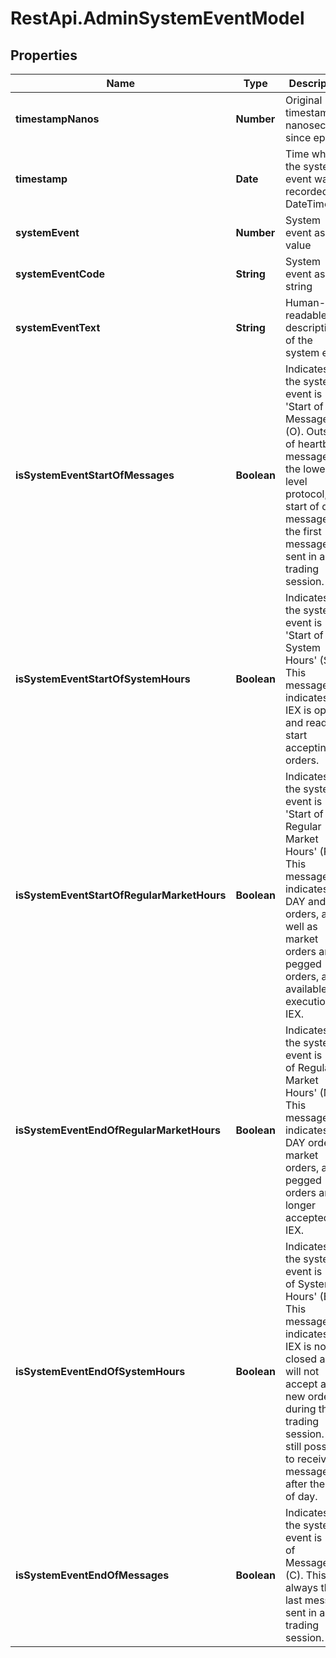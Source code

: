 # RestApi.AdminSystemEventModel

## Properties

Name | Type | Description | Notes
------------ | ------------- | ------------- | -------------
**timestampNanos** | **Number** | Original timestamp in nanoseconds since epoch | [optional] 
**timestamp** | **Date** | Time when the system event was recorded as DateTime | [optional] 
**systemEvent** | **Number** | System event as byte value | [optional] 
**systemEventCode** | **String** | System event as string | [optional] 
**systemEventText** | **String** | Human-readable description of the system event | [optional] 
**isSystemEventStartOfMessages** | **Boolean** | Indicates if the system event is &#39;Start of Messages&#39; (O).  Outside of heartbeat messages on the lower level protocol,   the start of day message is the first message sent in any trading session. | [optional] 
**isSystemEventStartOfSystemHours** | **Boolean** | Indicates if the system event is &#39;Start of System Hours&#39; (S).  This message indicates that IEX is open and ready to start accepting orders. | [optional] 
**isSystemEventStartOfRegularMarketHours** | **Boolean** | Indicates if the system event is &#39;Start of Regular Market Hours&#39; (R).  This message indicates that DAY and GTX orders, as well as market orders and pegged orders,   are available for execution on IEX. | [optional] 
**isSystemEventEndOfRegularMarketHours** | **Boolean** | Indicates if the system event is &#39;End of Regular Market Hours&#39; (M).  This message indicates that DAY orders, market orders, and pegged orders   are no longer accepted by IEX. | [optional] 
**isSystemEventEndOfSystemHours** | **Boolean** | Indicates if the system event is &#39;End of System Hours&#39; (E).  This message indicates that IEX is now closed and will not accept   any new orders during this trading session. It is still possible   to receive messages after the end of day. | [optional] 
**isSystemEventEndOfMessages** | **Boolean** | Indicates if the system event is &#39;End of Messages&#39; (C).  This is always the last message sent in any trading session. | [optional] 


